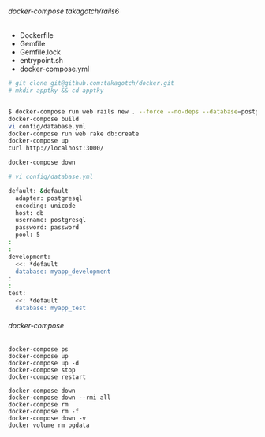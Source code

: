 ###### docker-compose takagotch/rails6

- Dockerfile
- Gemfile
- Gemfile.lock
- entrypoint.sh
- docker-compose.yml

```sh
# git clone git@github.com:takagotch/docker.git
# mkdir apptky && cd apptky


$ docker-compose run web rails new . --force --no-deps --database=postgresql --skip-bundle
docker-compose build
vi config/database.yml
docker-compose run web rake db:create
docker-compose up
curl http://localhost:3000/

docker-compose down
```

```sh
# vi config/database.yml

default: &default
  adapter: postgresql
  encoding: unicode
  host: db
  username: postgresql
  password: password 
  pool: 5
:
:
development:
  <<: *default
  database: myapp_development
:
:
test:
  <<: *default
  database: myapp_test

```

###### docker-compose
```
docker-compose ps
docker-compose up
docker-compose up -d
docker-compose stop
docker-compose restart

docker-compose down
docker-compose down --rmi all
docker-compose rm 
docker-compose rm -f
docker-compose down -v
docker volume rm pgdata
```

```

```
